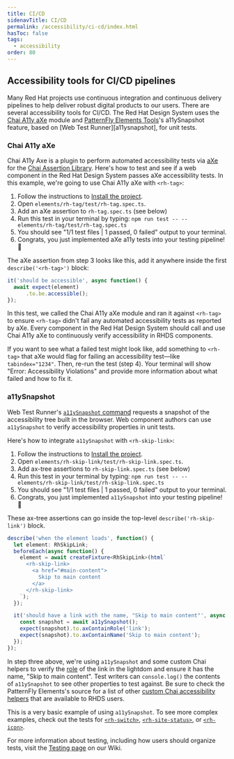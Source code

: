 ```yaml
---
title: CI/CD
sidenavTitle: CI/CD
permalink: /accessibility/ci-cd/index.html
hasToc: false
tags:
  - accessibility
order: 80
---
```


<script data-helmet type="module">
  import '@rhds/elements/rh-code-block/rh-code-block.js';
</script>

## Accessibility tools for CI/CD pipelines

Many Red Hat projects use continuous integration and continuous delivery pipelines to help deliver robust digital products to our users. There are several accessibility tools for CI/CD. The Red Hat Design System uses the [Chai A11y aXe][chaia11yaxe] module and [PatternFly Elements Tools][pfe-tools]'s  a11ySnapshot feature, based on [Web Test Runner][a11ysnapshot], for unit tests.

### Chai A11y aXe

Chai A11y Axe is a plugin to perform automated accessibility tests via [aXe](https://www.deque.com/axe/) for the [Chai Assertion Library](https://www.chaijs.com/). Here's how to test and see if a web component in the Red Hat Design System passes aXe accessibility tests. In this example, we're going to use Chai A11y aXe with `<rh-tag>`:

1. Follow the instructions to [Install the project](https://ux.redhat.com/get-started/developers/contributing/).
1. Open `elements/rh-tag/test/rh-tag.spec.ts`.
1. Add an aXe assertion to `rh-tag.spec.ts` (see below)
1. Run this test in your terminal by typing: `npm run test -- -- elements/rh-tag/test/rh-tag.spec.ts`
1. You should see "1/1 test files | 1 passed, 0 failed" output to your terminal.
1. Congrats, you just implemented aXe a11y tests into your testing pipeline! 🎉

The aXe assertion from step 3 looks like this, add it anywhere inside the first `describe('<rh-tag>')` block:


<rh-code-block highlighting="prerendered">

```ts
it('should be accessible', async function() {
  await expect(element)
      .to.be.accessible();
});
```

</rh-code-block>

In this test, we called the Chai A11y aXe module and ran it against `<rh-tag>` to ensure `<rh-tag>` didn't fail any automated accessibility tests as reported by aXe. Every component in the Red Hat Design System should call and use Chai A11y aXe to continuously verify accessibility in RHDS components.

If you want to see what a failed test might look like, add something to `<rh-tag>` that aXe would flag for failing an accessibility test—like `tabindex="1234"`. Then, re-run the test (step 4). Your terminal will show "Error: Accessibility Violations" and provide more information about what failed and how to fix it.

### a11ySnapshot

Web Test Runner's [`a11ySnapshot` command](https://modern-web.dev/docs/test-runner/commands/#accessibility-snapshot) requests a snapshot of the accessibility tree built in the browser. Web component authors can use `a11ySnapshot` to verify accessibility properties in unit tests.

Here's how to integrate `a11ySnapshot` with `<rh-skip-link>`:

1. Follow the instructions to [Install the project](https://ux.redhat.com/get-started/developers/contributing/).
1. Open `elements/rh-skip-link/test/rh-skip-link.spec.ts`.
1. Add ax-tree assertions to `rh-skip-link.spec.ts` (see below)
1. Run this test in your terminal by typing: `npm run test -- -- elements/rh-skip-link/test/rh-skip-link.spec.ts`
1. You should see "1/1 test files | 1 passed, 0 failed" output to your terminal.
1. Congrats, you just implemented `a11ySnapshot` into your testing pipeline! 🎉

These ax-tree assertions can go inside the top-level `describe('rh-skip-link')` block.

<rh-code-block highlighting="prerendered">

```ts
describe('when the element loads', function() {
  let element: RhSkipLink;
  beforeEach(async function() {
    element = await createFixture<RhSkipLink>(html`
      <rh-skip-link>
        <a href="#main-content">
          Skip to main content
        </a>
      </rh-skip-link>
    `);
  });

  it('should have a link with the name, "Skip to main content"', async function() {
    const snapshot = await a11ySnapshot();
    expect(snapshot).to.axContainRole('link');
    expect(snapshot).to.axContainName('Skip to main content');
  });
});
```

</rh-code-block>

In step three above, we're using `a11ySnapshot` and some custom Chai helpers to verify the [role][linkrole] of the link in the lightdom and ensure it has the name, "Skip to main content". Test writers can `console.log()` the contents of `a11ySnapshot` to see other properties to test against. Be sure to check the PatternFly Elements's source for a list of other [custom Chai accessibility helpers](https://github.com/patternfly/patternfly-elements/blob/main/tools/pfe-tools/test/a11y-snapshot.ts#L321-L332) that are available to RHDS users.

This is a very basic example of using `a11ySnapshot`. To see more complex examples, check out the tests for [`<rh-switch>`](https://github.com/RedHat-UX/red-hat-design-system/blob/main/elements/rh-switch/test/rh-switch.spec.ts), [`<rh-site-status>`](https://github.com/RedHat-UX/red-hat-design-system/blob/main/elements/rh-site-status/test/rh-site-status.spec.ts), or [`<rh-icon>`](https://github.com/RedHat-UX/red-hat-design-system/blob/main/elements/rh-icon/test/rh-icon.spec.ts).

For more information about testing, including how users should organize tests, visit the [Testing page](https://github.com/RedHat-UX/red-hat-design-system/wiki/Testing) on our Wiki.

[chaia11yaxe]: https://open-wc.org/docs/testing/chai-a11y-axe/
[pfe-tools]: https://github.com/patternfly/patterfly-elements/tree/main/tools/pfe-tools/
[allysnapshot]: https://modern-web.dev/docs/test-runner/commands/#accessibility-snapshot
[linkrole]: https://developer.mozilla.org/en-US/docs/Web/Accessibility/ARIA/Roles/link_role
